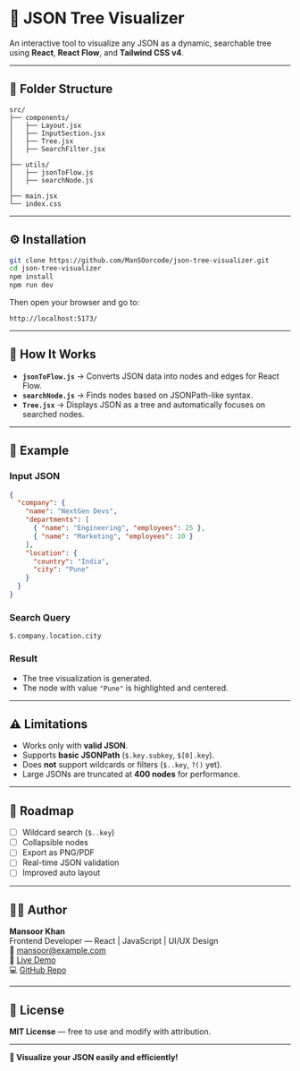 # 🌳 JSON Tree Visualizer

An interactive tool to visualize any JSON as a dynamic, searchable tree using **React**, **React Flow**, and **Tailwind CSS v4**.

---

## 📂 Folder Structure

```
src/
├── components/
│   ├── Layout.jsx
│   ├── InputSection.jsx
│   ├── Tree.jsx
│   ├── SearchFilter.jsx
│
├── utils/
│   ├── jsonToFlow.js
│   ├── searchNode.js
│
├── main.jsx
└── index.css
```

---

## ⚙️ Installation

```bash
git clone https://github.com/ManSOorcode/json-tree-visualizer.git
cd json-tree-visualizer
npm install
npm run dev
```

Then open your browser and go to:

```
http://localhost:5173/
```

---

## 🧠 How It Works

- **`jsonToFlow.js`** → Converts JSON data into nodes and edges for React Flow.
- **`searchNode.js`** → Finds nodes based on JSONPath-like syntax.
- **`Tree.jsx`** → Displays JSON as a tree and automatically focuses on searched nodes.

---

## 🧪 Example

### Input JSON

```json
{
  "company": {
    "name": "NextGen Devs",
    "departments": [
      { "name": "Engineering", "employees": 25 },
      { "name": "Marketing", "employees": 10 }
    ],
    "location": {
      "country": "India",
      "city": "Pune"
    }
  }
}
```

### Search Query

```
$.company.location.city
```

### Result

- The tree visualization is generated.
- The node with value `"Pune"` is highlighted and centered.

---

## ⚠️ Limitations

- Works only with **valid JSON**.
- Supports **basic JSONPath** (`$.key.subkey`, `$[0].key`).
- Does **not** support wildcards or filters (`$..key`, `?()` yet).
- Large JSONs are truncated at **400 nodes** for performance.

---

## 🧭 Roadmap

- [ ] Wildcard search (`$..key`)
- [ ] Collapsible nodes
- [ ] Export as PNG/PDF
- [ ] Real-time JSON validation
- [ ] Improved auto layout

---

## 🧑‍💻 Author

**Mansoor Khan**  
Frontend Developer — React | JavaScript | UI/UX Design  
📧 [mansoor@example.com](mailto:mansoor@example.com)  
🔗 [Live Demo](https://json-tree-visualizer-pro.vercel.app/)  
💻 [GitHub Repo](https://github.com/ManSOorcode/json-tree-visualizer)

---

## 🪪 License

**MIT License** — free to use and modify with attribution.

---

**🌳 Visualize your JSON easily and efficiently!**

